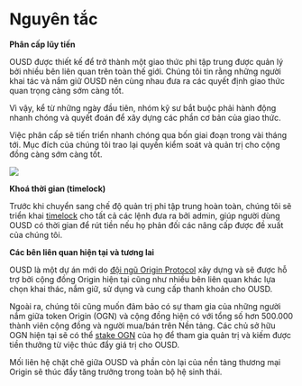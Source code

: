 # Nguyên tắc

**Phân cấp lũy tiến**

OUSD được thiết kế để trở thành một giao thức phi tập trung được quản lý bởi nhiều bên liên quan trên toàn thế giới. Chúng tôi tin rằng những người khai tác và nắm giữ OUSD nên cùng nhau đưa ra các quyết định giao thức quan trọng càng sớm càng tốt.

Vì vậy, kể từ những ngày đầu tiên, nhóm kỹ sư bắt buộc phải hành động nhanh chóng và quyết đoán để xây dựng các phần cơ bản của giao thức.

Việc phân cấp sẽ tiến triển nhanh chóng qua bốn giai đoạn trong vài tháng tới. Mục đích của chúng tôi trao lại quyền kiểm soát và quản trị cho cộng đồng càng sớm càng tốt.

![](../.gitbook/assets/ousd_docs_graphics_2%20%283%29.png)

**Khoá thời gian (timelock)**

Trước khi chuyển sang chế độ quản trị phi tập trung hoàn toàn, chúng tôi sẽ triển khai [timelock](../smart-contracts/api/timelock.md) cho tất cả các lệnh đưa ra bởi admin, giúp người dùng OUSD có thời gian để rút tiền nếu họ phản đối các nâng cấp được đề xuất của chúng tôi.

**Các bên liên quan hiện tại và tương lai**

OUSD là một dự án mới do [đội ngũ Origin Protocol](www.originprotocol.com/team) xây dựng và sẽ được hỗ trợ bởi cộng đồng Origin hiện tại cũng như nhiều bên liên quan khác lựa chọn khai thác, nắm giữ, sử dụng và cung cấp thanh khoản cho OUSD.

Ngoài ra, chúng tôi cũng muốn đảm bảo có sự tham gia của những người nắm giữa token Origin (OGN) và cộng đồng hiện có với tổng số hơn 500.000 thành viên cộng đồng và người mua/bán trên Nền tảng. Các chủ sở hữu OGN hiện tại sẽ có thể [stake OGN](ogn-staking.md) của họ để tham gia quản trị và kiếm được tiền thưởng từ việc thúc đẩy giá trị cho OUSD.

Mối liên hệ chặt chẽ giữa OUSD và phần còn lại của nền tảng thương mại Origin sẽ thúc đẩy tăng trưởng trong toàn bộ hệ sinh thái.



